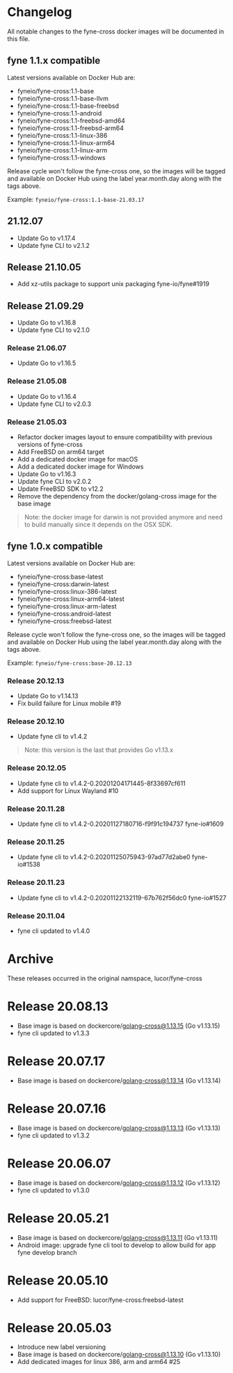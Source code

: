 # Changelog

All notable changes to the fyne-cross docker images will be documented in this file.

## fyne 1.1.x compatible

Latest versions available on Docker Hub are:

- fyneio/fyne-cross:1.1-base
- fyneio/fyne-cross:1.1-base-llvm
- fyneio/fyne-cross:1.1-base-freebsd
- fyneio/fyne-cross:1.1-android
- fyneio/fyne-cross:1.1-freebsd-amd64
- fyneio/fyne-cross:1.1-freebsd-arm64
- fyneio/fyne-cross:1.1-linux-386
- fyneio/fyne-cross:1.1-linux-arm64
- fyneio/fyne-cross:1.1-linux-arm
- fyneio/fyne-cross:1.1-windows

Release cycle won't follow the fyne-cross one, so the images will be tagged and
available on Docker Hub using the label year.month.day along with the tags
above.

Example: `fyneio/fyne-cross:1.1-base-21.03.17`

## 21.12.07
- Update Go to v1.17.4
- Update fyne CLI to v2.1.2

## Release 21.10.05
- Add xz-utils package to support unix packaging fyne-io/fyne#1919

## Release 21.09.29
- Update Go to v1.16.8
- Update fyne CLI to v2.1.0

### Release 21.06.07
- Update Go to v1.16.5

### Release 21.05.08
- Update Go to v1.16.4
- Update fyne CLI to v2.0.3

### Release 21.05.03
- Refactor docker images layout to ensure compatibility with previous versions of fyne-cross
- Add FreeBSD on arm64 target
- Add a dedicated docker image for macOS
- Add a dedicated docker image for Windows
- Update Go to v1.16.3
- Update fyne CLI to v2.0.2
- Update FreeBSD SDK to v12.2
- Remove the dependency from the docker/golang-cross image for the base image

> Note: the docker image for darwin is not provided anymore and need to build manually since it depends on the OSX SDK.

## fyne 1.0.x compatible

Latest versions available on Docker Hub are:
- fyneio/fyne-cross:base-latest
- fyneio/fyne-cross:darwin-latest
- fyneio/fyne-cross:linux-386-latest
- fyneio/fyne-cross:linux-arm64-latest
- fyneio/fyne-cross:linux-arm-latest
- fyneio/fyne-cross:android-latest
- fyneio/fyne-cross:freebsd-latest

Release cycle won't follow the fyne-cross one, so the images will be tagged and
available on Docker Hub using the label year.month.day along with the tags
above.

Example: `fyneio/fyne-cross:base-20.12.13`

### Release 20.12.13
- Update Go to v1.14.13
- Fix build failure for Linux mobile #19

### Release 20.12.10
- Update fyne cli to v1.4.2
> Note: this version is the last that provides Go v1.13.x

### Release 20.12.05
- Update fyne cli to v1.4.2-0.20201204171445-8f33697cf611
- Add support for Linux Wayland #10

### Release 20.11.28
- Update fyne cli to v1.4.2-0.20201127180716-f9f91c194737 fyne-io#1609

### Release 20.11.25
- Update fyne cli to v1.4.2-0.20201125075943-97ad77d2abe0 fyne-io#1538

### Release 20.11.23
- Update fyne cli to v1.4.2-0.20201122132119-67b762f56dc0 fyne-io#1527

### Release 20.11.04
- fyne cli updated to v1.4.0

# Archive

These releases occurred in the original namspace, lucor/fyne-cross

# Release 20.08.13
- Base image is based on dockercore/golang-cross@1.13.15 (Go v1.13.15)
- fyne cli updated to v1.3.3

# Release 20.07.17
- Base image is based on dockercore/golang-cross@1.13.14 (Go v1.13.14)

# Release 20.07.16
- Base image is based on dockercore/golang-cross@1.13.13 (Go v1.13.13)
- fyne cli updated to v1.3.2

# Release 20.06.07
- Base image is based on dockercore/golang-cross@1.13.12 (Go v1.13.12)
- fyne cli updated to v1.3.0

# Release 20.05.21
- Base image is based on dockercore/golang-cross@1.13.11 (Go v1.13.11)
- Android image: upgrade fyne cli tool to develop to allow build for app fyne
  develop branch

# Release 20.05.10
- Add support for FreeBSD: lucor/fyne-cross:freebsd-latest

# Release 20.05.03
- Introduce new label versioning
- Base image is based on dockercore/golang-cross@1.13.10 (Go v1.13.10)
- Add dedicated images for linux 386, arm and arm64 #25
